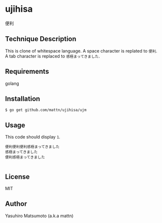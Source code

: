 # ujihisa

便利

## Technique Description

This is clone of whitespace language. A space character is replated to `便利`. A tab character is replaced to `感極まってきました`.

## Requirements

golang

## Installation

```
$ go get github.com/mattn/ujihisa/ujm
```

## Usage

This code should display `1`.

```
便利便利便利感極まってきました
感極まってきました
便利感極まってきました


```


## License

MIT

## Author

Yasuhiro Matsumoto (a.k.a mattn)
